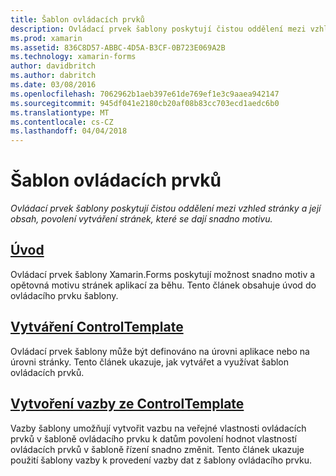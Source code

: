 ```yaml
---
title: Šablon ovládacích prvků
description: Ovládací prvek šablony poskytují čistou oddělení mezi vzhled stránky a její obsah, povolení vytváření stránek, které se dají snadno motivu.
ms.prod: xamarin
ms.assetid: 836C8D57-ABBC-4D5A-B3CF-0B723E069A2B
ms.technology: xamarin-forms
author: davidbritch
ms.author: dabritch
ms.date: 03/08/2016
ms.openlocfilehash: 7062962b1aeb397e61de769ef1e3c9aaea942147
ms.sourcegitcommit: 945df041e2180cb20af08b83cc703ecd1aedc6b0
ms.translationtype: MT
ms.contentlocale: cs-CZ
ms.lasthandoff: 04/04/2018
---
```

# <a name="control-templates"></a>Šablon ovládacích prvků

_Ovládací prvek šablony poskytují čistou oddělení mezi vzhled stránky a její obsah, povolení vytváření stránek, které se dají snadno motivu._

## <a name="introductionintroductionmd"></a>[Úvod](introduction.md)

Ovládací prvek šablony Xamarin.Forms poskytují možnost snadno motiv a opětovná motivu stránek aplikací za běhu. Tento článek obsahuje úvod do ovládacího prvku šablony.

## <a name="creating-a-controltemplatecreatingmd"></a>[Vytváření ControlTemplate](creating.md)

Ovládací prvek šablony může být definováno na úrovni aplikace nebo na úrovni stránky. Tento článek ukazuje, jak vytvářet a využívat šablon ovládacích prvků.

## <a name="binding-from-a-controltemplatetemplate-bindingmd"></a>[Vytvoření vazby ze ControlTemplate](template-binding.md)

Vazby šablony umožňují vytvořit vazbu na veřejné vlastnosti ovládacích prvků v šabloně ovládacího prvku k datům povolení hodnot vlastností ovládacích prvků v šabloně řízení snadno změnit. Tento článek ukazuje použití šablony vazby k provedení vazby dat z šablony ovládacího prvku.

